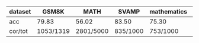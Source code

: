 |dataset|GSM8K|MATH|SVAMP|mathematics|ocw|aime24|amc23|carp_en|college_math|olympiadbench|
|--|--|--|--|--|--|--|--|--|--|--|
|acc|79.83|56.02|83.50|75.30|24.63|6.67|27.50|48.05|27.36|30.37|
|cor/tot|1053/1319|2801/5000|835/1000|753/1000|67/272|2/30|11/40|469/976|771/2818|205/675|

